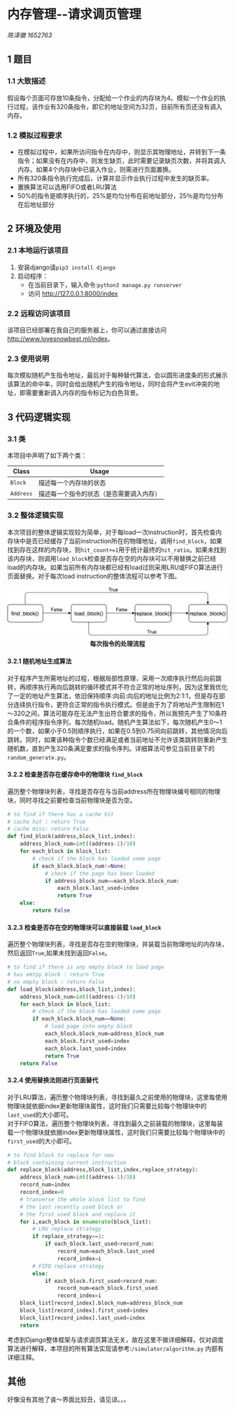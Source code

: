 # 内存管理--请求调页管理

*陈泽徽 1652763*

## 1 题目

### 1.1 大致描述

假设每个页面可存放10条指令，分配给一个作业的内存块为4。模拟一个作业的执行过程，该作业有320条指令，即它的地址空间为32页，目前所有页还没有调入内存。

### 1.2 模拟过程要求

- 在模拟过程中，如果所访问指令在内存中，则显示其物理地址，并转到下一条指令；如果没有在内存中，则发生缺页，此时需要记录缺页次数，并将其调入内存。如果4个内存块中已装入作业，则需进行页面置换。  
- 所有320条指令执行完成后，计算并显示作业执行过程中发生的缺页率。
- 置换算法可以选用FIFO或者LRU算法
- 50%的指令是顺序执行的，25%是均匀分布在前地址部分，25％是均匀分布在后地址部分

## 2 环境及使用

### 2.1 本地运行该项目

1. 安装django请`pip3 install django`
2. 启动程序：  
	- 在当前目录下，输入命令:`python3 manage.py runserver`
	- 访问 <a href="http://127.0.0.1:8000/start">http://127.0.0.1:8000/index</a>

### 2.2 远程访问该项目

该项目已经部署在我自己的服务器上，你可以通过直接访问<a href="http://www.lovesnowbest.ml/index">http://www.lovesnowbest.ml/index</a>。

### 2.3 使用说明
每次模拟随机产生指令地址，最后对于每种替代算法，会以圆形进度条的形式展示该算法的命中率，同时会给出随机产生的指令地址，同时会将产生evit冲突的地址，即需要重新调入内存的指令标记为白色背景。

## 3 代码逻辑实现

### 3.1 类

本项目中声明了如下两个类：

|Class | Usage |
|---|---|
|`Block`|描述每一个内存块的状态|
|`Address`|描述每一个指令的状态（是否需要调入内存）|

### 3.2 整体逻辑实现

本次项目的整体逻辑实现较为简单，对于每load一次instruction时，首先检查内存块中是否已经缓存了当前instruction所在的物理地址，调用`find_block`，如果找到存在这样的内存块，则`hit_count+=1`用于统计最终的`hit_ratio`。如果未找到该内存块，则调用`load_block`检查是否存在空的内存块可以不用替换之前已经load的内存块。如果当前所有内存块都已经有load过则采用LRU或FIFO算法进行页面替换。对于每次load instruction的整体流程可以参考下图。  
<center>
	<img src="process.png">
</center>
<center>
	<caption><b>每次指令的处理流程</b></caption>
</center>

#### 3.2.1 随机地址生成算法

对于程序产生所需地址的过程，根据局部性原理，采用一次顺序执行然后向前跳转，再顺序执行再向后跳转的循环模式并不符合正常的地址序列，因为这里我优化了一定的地址产生算法，依旧保持顺序:向前:向后的地址比例为2:1:1，但是存在部分连续执行指令，更符合正常的指令执行模式。但是由于为了将地址产生限制在1～320之间，算法可能存在无法产生出符合要求的指令，所以我预先产生了10条符合条件的程序指令序列，每次随机load。随机产生算法如下，每次随机产生0～1的一个数，如果小于0.5则顺序执行，如果在0.5到0.75间向前跳转，其他情况向后跳转。同时，如果该种指令个数已经满足或者当前地址不允许该类跳转则重新产生随机数，直到产生320条满足要求的指令序列。详细算法可参见当前目录下的`random_generate.py`。

#### 3.2.2 检查是否存在缓存命中的物理块 `find_block`

遍历整个物理块列表，寻找是否存在与当前address所在物理块编号相同的物理块，同时寻找之前要检查当前物理块是否为空。  
```Python
# to find if there has a cache hit
# cache hit : return True
# cache miss: return False
def find_block(address,block_list,index):
	address_block_num=int((address-1)/10)
	for each_block in block_list:
		# check if the block has loaded some page
		if each_block.block_num!=None:
			# check if the page has been loaded
			if address_block_num==each_block.block_num:
				each_block.last_used=index
				return True
	else:
		return False
```

#### 3.2.3 检查是否存在空的物理块可以直接装载 `load_block`

遍历整个物理块列表，寻找是否存在空的物理块，并装载当前物理地址的内存块，然后返回`True`,如果未找到返回`False`。
```Python
# to find if there is any empty block to load page
# has emtpy block : return True
# no empty block : return False	
def load_block(address,block_list,index):
	address_block_num=int((address-1)/10)
	for each_block in block_list:
		# check if the block has loaded some page
		if each_block.block_num==None:
			# load page into empty block
			each_block.block_num=address_block_num
			each_block.first_used=index
			each_block.last_used=index
			return True
	return False
```

#### 3.2.4 使用替换法则进行页面替代

对于LRU算法，遍历整个物理块列表，寻找到最久之前使用的物理块，这里每使用物理块就依据index更新物理块属性，这时我们只需要比较每个物理块中的`last_used`的大小即可。  
对于FIFO算法，遍历整个物理块列表，寻找到最久之前装载的物理块，这里每装载一个物理块就依据index更新物理块属性，这时我们只需要比较每个物理块中的`first_used`的大小即可。  
```Python
# to find block to replace for new 
# block containing current instruction
def replace_block(address,block_list,index,replace_strategy):
	address_block_num=int((address-1)/10)
	record_num=index
	record_index=0
	# tranverse the whole block list to find 
	# the last recently used block or
	# the first used block and replace it
	for i,each_block in enumerate(block_list):
		# LRU replace strategy
		if replace_strategy==1:
			if each_block.last_used<record_num:
				record_num=each_block.last_used
				record_index=i
		# FIFO replace strategy
		else:
			if each_block.first_used<record_num:
				record_num=each_block.first_used
				record_index=i
	block_list[record_index].block_num=address_block_num
	block_list[record_index].first_used=index
	block_list[record_index].last_used=index
	return
```

考虑到Django整体框架与请求调页算法无关，故在这里不做详细解释，仅对调度算法进行解释，本项目的所有算法实现请参考:`/simulator/algorithm.py` 内部有详细注释。

## 其他

好像没有其他了诶～界面比较丑，请见谅。。。